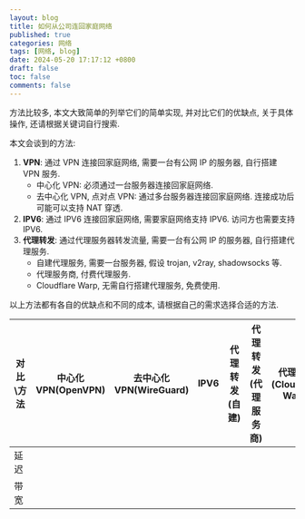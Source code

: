 ```yaml
---
layout: blog
title: 如何从公司连回家庭网络
published: true
categories: 网络
tags: [网络, blog]
date: 2024-05-20 17:17:12 +0800
draft: false
toc: false
comments: false
---
```


方法比较多, 本文大致简单的列举它们的简单实现, 并对比它们的优缺点, 关于具体操作, 还请根据关键词自行搜索.

本文会谈到的方法:

1. **VPN**: 通过 VPN 连接回家庭网络, 需要一台有公网 IP 的服务器, 自行搭建 VPN 服务.
   - 中心化 VPN: 必须通过一台服务器连接回家庭网络.
   - 去中心化 VPN, 点对点 VPN: 通过多台服务器连接回家庭网络. 连接成功后可能可以支持 NAT 穿透.
1. **IPV6**: 通过 IPV6 连接回家庭网络, 需要家庭网络支持 IPV6. 访问方也需要支持 IPV6.
1. **代理转发**: 通过代理服务器转发流量, 需要一台有公网 IP 的服务器, 自行搭建代理服务.
   - 自建代理服务, 需要一台服务器, 假设 trojan, v2ray, shadowsocks 等.
   - 代理服务商, 付费代理服务.
   - Cloudflare Warp, 无需自行搭建代理服务, 免费使用.

以上方法都有各自的优缺点和不同的成本, 请根据自己的需求选择合适的方法.

| 对比\方法 | 中心化 VPN(OpenVPN) | 去中心化 VPN(WireGuard) | IPV6 | 代理转发(自建) | 代理转发(代理服务商) | 代理转发(Cloudflare Warp) |
| --------- | ------------------- | ----------------------- | ---- | -------------- | -------------------- | ------------------------- |
| 延迟 | 
| 带宽 |
